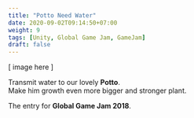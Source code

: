 ```yaml
---
title: "Potto Need Water"
date: 2020-09-02T09:14:50+07:00
weight: 9
tags: [Unity, Global Game Jam, GameJam]
draft: false
---
```


[ image here ]

Transmit water to our lovely __Potto__. \
Make him growth even more bigger and stronger plant.

The entry for __Global Game Jam 2018__.
